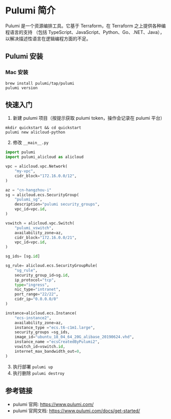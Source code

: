 # Pulumi 简介

Pulumi 是一个资源编排工具。它基于 Terraform，在 Terraform 之上提供各种编程语言的支持
（包括 TypeScript、JavaScript、Python、Go、.NET、Java），以解决描述性语言在逻辑编程方面的不足。

## Pulumi 安装

### Mac 安装

```shell
brew install pulumi/tap/pulumi
pulumi version
```

## 快速入门

1. 新建 pulumi 项目（按提示获取 pulumi token，操作会记录在 pulumi 平台）

```shell
mkdir quickstart && cd quickstart
pulumi new alicloud-python
```

2. 修改 `__main__.py`

```python
import pulumi
import pulumi_alicloud as alicloud

vpc = alicloud.vpc.Network(
    "my-vpc",
    cidr_block="172.16.0.0/12",
)

az = "cn-hangzhou-i"
sg = alicloud.ecs.SecurityGroup(
    "pulumi_sg",
    description="pulumi security_groups",
    vpc_id=vpc.id,
)

vswitch = alicloud.vpc.Switch(
    "pulumi_vswitch",
    availability_zone=az,
    cidr_block="172.16.0.0/21",
    vpc_id=vpc.id,
)

sg_ids= [sg.id]

sg_rule= alicloud.ecs.SecurityGroupRule(
    "sg_rule",
    security_group_id=sg.id,
    ip_protocol="tcp",
    type="ingress",
    nic_type="intranet",
    port_range="22/22",
    cidr_ip="0.0.0.0/0"
)

instance=alicloud.ecs.Instance(
    "ecs-instance2",
    availability_zone=az,
    instance_type ="ecs.t6-c1m1.large",
    security_groups =sg_ids,
    image_id="ubuntu_18_04_64_20G_alibase_20190624.vhd",
    instance_name ="ecsCreatedByPulumi2",
    vswitch_id=vswitch.id,
    internet_max_bandwidth_out=0,
)
```

3. 执行部署 `pulumi up`
4. 执行删除 `pulumi destroy`

## 参考链接

- pulumi 官网: <https://www.pulumi.com/>
- pulumi 官网文档: <https://www.pulumi.com/docs/get-started/>
